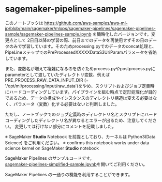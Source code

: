 # sagemaker-pipelines-sample

このノートブックは https://github.com/aws-samples/aws-ml-jp/blob/main/sagemaker/mlops/sagemaker-pipelines/sagemaker-pipelines-sample/sagemaker-pipelines-sample.ipynb を簡略化したバージョンです。変更点として 2日目以降の学習の際、前日までのデータを再使用せずその日のデータのみで学習しています。そのためprocessing.pyでのデータのconcat処理と、PipeLineステップでのPreProcessedXXXXXDataS3UriParamパラメータを省略しています。

また、変数名が増えて複雑になるのを防ぐためprocess.pyやpostprocess.pyにparameterとして渡していたディレクトリ変数、例えばPRE_PROCESS_RAW_DATA_INPUT_DIR (= '/opt/ml/processing/input/raw_data')をやめ、スクリプトおよびジョブ定義時にハードコーディングしています。パイプラインを組む時点で定形処理化が目的であるため、データの構成やインスタンスのディレクトリ構造は変える必要はなく、パラメータ（変数）化する必要はないと判断しました。

ただし、ノートブックでのジョブ定義時のディレクトリ名とスクリプトにハードコーディングしたディレクトリ名が異なるとエラーが出るため、注意してください。 変更しては行けない部分にコメントを記載しました。


※ SageMaker **Studio** Notebook を前提としており、カーネルは Python3(Data Science) をご利用ください。 
※ confirms this notebook works under data science kernel on SageMaker **Studio** notebook

SageMaker Pipelines のサンプルコードです。  
[sagemaker-pipelines-simplified-sample.ipynb](./sagemaker-pipelines-simplified-sample.ipynb)を開いてご利用ください。  

SageMaker Pipelines の一通りの機能を利用することができます。
